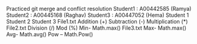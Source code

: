 Practiced git merge and conflict resolution
Student1 : A00442585 (Ramya)
Student2 : A00445168 (Raghav)
Student3 : A00447052 (Hema) 
           Student 1    Student 2        Student 3
File1.txt Addition (+) Subtraction (-) Multiplication (*)
File2.txt Division (/) Mod (%) Min- Math.max()
File3.txt Max- Math.max() Avg- Math.avg() Pow – Math.Pow()   
